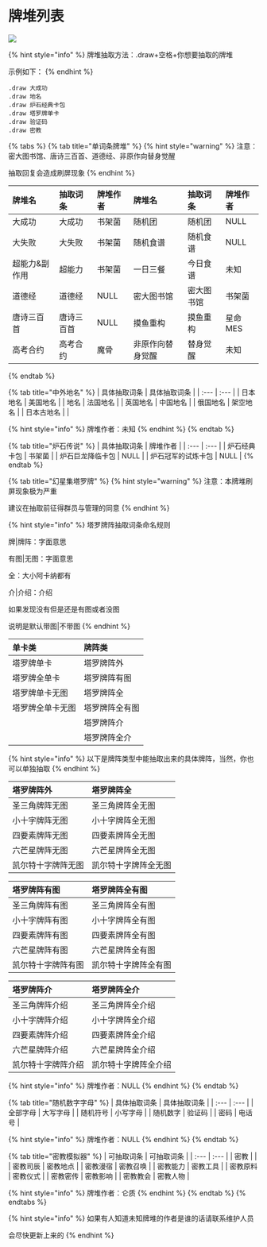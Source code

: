 # 牌堆列表

![](.gitbook/assets/⑨.png)

{% hint style="info" %}
牌堆抽取方法：.draw+空格+你想要抽取的牌堆

示例如下：
{% endhint %}

```text
.draw 大成功
.draw 地名
.draw 炉石经典卡包
.draw 塔罗牌单卡
.draw 验证码
.draw 密教
```

{% tabs %}
{% tab title="单词条牌堆" %}
{% hint style="warning" %}
注意：密大图书馆、唐诗三百首、道德经、非原作向替身觉醒

抽取回复会造成刷屏现象
{% endhint %}

| 牌堆名 | 抽取词条 | 牌堆作者 | 牌堆名 | 抽取词条 | 牌堆作者 |
| :--- | :--- | :--- | :--- | :--- | :--- |
| 大成功 | 大成功 | 书架菌 | 随机团 | 随机团 | NULL |
| 大失败 | 大失败 | 书架菌 | 随机食谱 | 随机食谱 | NULL |
| 超能力&副作用 | 超能力 | 书架菌 | 一日三餐 | 今日食谱 | 未知 |
| 道德经 | 道德经 | NULL | 密大图书馆 | 密大图书馆 | 书架菌 |
| 唐诗三百首 | 唐诗三百首 | NULL | 摸鱼重构 | 摸鱼重构 | 星命MES |
| 高考合约 | 高考合约 | 魔骨 | 非原作向替身觉醒 | 替身觉醒 | 未知 |
{% endtab %}

{% tab title="中外地名" %}
| 具体抽取词条 | 具体抽取词条 |
| :--- | :--- |
| 日本地名 | 美国地名 |
| 地名 | 法国地名 |
| 英国地名 | 中国地名 |
| 俄国地名 | 架空地名 |
| 日本古地名 |  |

{% hint style="info" %}
牌堆作者：未知
{% endhint %}
{% endtab %}

{% tab title="炉石传说" %}
| 具体抽取词条 | 牌堆作者 |
| :--- | :--- |
| 炉石经典卡包 | 书架菌 |
| 炉石巨龙降临卡包 | NULL |
| 炉石冠军的试炼卡包 | NULL |
{% endtab %}

{% tab title="幻星集塔罗牌" %}
{% hint style="warning" %}
注意：本牌堆刷屏现象极为严重

建议在抽取前征得群员与管理的同意
{% endhint %}

{% hint style="info" %}
塔罗牌阵抽取词条命名规则

牌\|牌阵：字面意思

有图\|无图：字面意思

全：大小阿卡纳都有

介\|介绍：介绍

如果发现没有但是还是有图或者没图

说明是默认带图\|不带图
{% endhint %}

| 单卡类 | 牌阵类 |
| :--- | :--- |
| 塔罗牌单卡 | 塔罗牌阵外 |
| 塔罗牌全单卡 | 塔罗牌阵有图 |
| 塔罗牌单卡无图 | 塔罗牌阵全 |
| 塔罗牌全单卡无图 | 塔罗牌阵全有图 |
|  | 塔罗牌阵介 |
|  | 塔罗牌阵全介 |

{% hint style="info" %}
以下是牌阵类型中能抽取出来的具体牌阵，当然，你也可以单独抽取
{% endhint %}

| 塔罗牌阵外 | 塔罗牌阵全 |
| :--- | :--- |
| 圣三角牌阵无图 | 圣三角牌阵全无图 |
| 小十字牌阵无图 | 小十字牌阵全无图 |
| 四要素牌阵无图 | 四要素牌阵全无图 |
| 六芒星牌阵无图 | 六芒星牌阵全无图 |
| 凯尔特十字牌阵无图 | 凯尔特十字牌阵全无图 |

| 塔罗牌阵有图 | 塔罗牌阵全有图 |
| :--- | :--- |
| 圣三角牌阵有图 | 圣三角牌阵全有图 |
| 小十字牌阵有图 | 小十字牌阵全有图 |
| 四要素牌阵有图 | 四要素牌阵全有图 |
| 六芒星牌阵有图 | 六芒星牌阵全有图 |
| 凯尔特十字牌阵有图 | 凯尔特十字牌阵全有图 |

| 塔罗牌阵介 | 塔罗牌阵全介 |
| :--- | :--- |
| 圣三角牌阵介绍 | 圣三角牌阵全介绍 |
| 小十字牌阵介绍 | 小十字牌阵全介绍 |
| 四要素牌阵介绍 | 四要素牌阵全介绍 |
| 六芒星牌阵介绍 | 六芒星牌阵全介绍 |
| 凯尔特十字牌阵介绍 | 凯尔特十字牌阵全介绍 |

{% hint style="info" %}
牌堆作者：NULL
{% endhint %}
{% endtab %}

{% tab title="随机数字字母" %}
| 具体抽取词条 | 具体抽取词条 |
| :--- | :--- |
| 全部字母 | 大写字母 |
| 随机符号 | 小写字母 |
| 随机数字 | 验证码 |
| 密码 | 电话号 |

{% hint style="info" %}
牌堆作者：NULL
{% endhint %}
{% endtab %}

{% tab title="密教模拟器" %}
| 可抽取词条 | 可抽取词条 |
| :--- | :--- |
| 密教 |  |
| 密教司辰 | 密教地点 |
| 密教漫宿 | 密教召唤 |
| 密教能力 | 密教工具 |
| 密教原料 | 密教仪式 |
| 密教密传 | 密教影响 |
| 密教教会 | 密教人物 |

{% hint style="info" %}
牌堆作者：仑质
{% endhint %}
{% endtab %}
{% endtabs %}

{% hint style="info" %}
如果有人知道未知牌堆的作者是谁的话请联系维护人员

会尽快更新上来的
{% endhint %}

